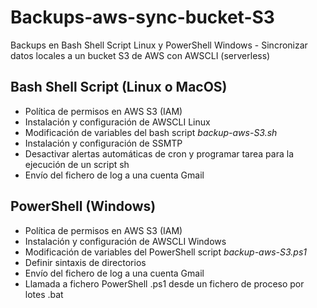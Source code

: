 # Backups-aws-sync-bucket-S3
Backups en Bash Shell Script Linux y PowerShell Windows - Sincronizar datos locales a un bucket S3 de AWS con AWSCLI (serverless)

## Bash Shell Script (Linux o MacOS)

- Política de permisos en AWS S3 (IAM)
- Instalación y configuración de AWSCLI Linux
- Modificación de variables del bash script *backup-aws-S3.sh*
- Instalación y configuración de SSMTP
- Desactivar alertas automáticas de cron y programar tarea para la ejecución de un script sh
- Envío del fichero de log a una cuenta Gmail

## PowerShell (Windows)

- Política de permisos en AWS S3 (IAM)
- Instalación y configuración de AWSCLI Windows
- Modificación de variables del PowerShell script *backup-aws-S3.ps1*
- Definir sintaxis de directorios
- Envío del fichero de log a una cuenta Gmail
- Llamada a fichero PowerShell .ps1 desde un fichero de proceso por lotes .bat

